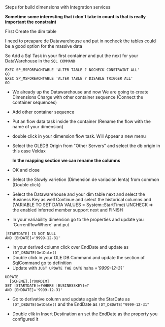 Steps for build dimensions with Integration services

**Sometime some interesting that i don't take in count is that is really important the constraint**



First Create the dim table

I need to preapare de Datawarehouse and put in nocheck the tables could be a good option 
for the massive data

So Add a Sql Task in your first container and put the next for your DataWarehouse
in the `SQL COMMAND`
  
  ```
EXEC SP_MSFOREACHTABLE 'ALTER TABLE ? NOCHECK CONSTRAINT ALL'
GO
EXEC SP_MSFOREACHTABLE 'ALTER TABLE ? DISABLE TRIGGER ALL'
GO
  ```

* We already up the Datawarehouse and now We are going to create
Dimensions Charge with other container sequence
 (Connect the container sequences)

* Add other container sequence
* Put an flow data task inside the container
  (Rename the flow with the name of your dimension)
* double click in your dimension flow task. Will Appear a new menu
* Select the OLEDB Origin from "Other Servers"
  and select the db origin in this case Veldax
  
  **In the mapping section we can rename the columns**
* OK and close
* Select the Slowly varietion (Dimensión de variación lenta) from common
 (Double click)
* Select the Datawarehouse and your dim table next and
select the Business Key as well Continue and 
select the historical columns and 
(VARIABLE TO SET DATA VALUES = System::StartTime) 
UNCHECK => the enabled inferred member support
next and FINISH
* In your variability dimension go to the properties
and update you 'CurrentRowWhere' and put 

```
[STARTDATE] IS NOT NULL 
AND [ENDATE]='9999-12-31'
```
* In your derived column click over EndDate and update 
as ```(DT_DBDATE)GetDate()```
* Double click in your OLE DB Command
and update the section of SqlCommand go to definition
* Update with  `JUST UPDATE THE DATE` haha *='9999-12-31'*

```
UDPATE 
  [SCHEME].[YOURDIM] 
SET [STARTDATE]=?WHERE [BUSINESSKEY]=?
AND [ENDDATE]='9999-12-31'
```
* Go to derivative column 
and update again the StarDate as ```(DT_DBDATE)GetDate()``` and the EndDate as
```(DT_DBDATE)"9999-12-31"```

* Double clik in Insert Destination an set the EndDate as 
the property you configured it

